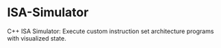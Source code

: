 # ISA-Simulator
C++ ISA Simulator: Execute custom instruction set architecture programs with visualized state.
